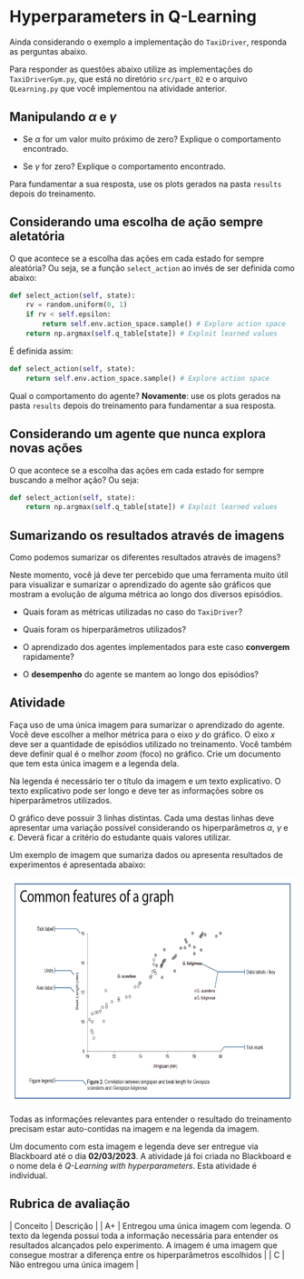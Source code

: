 # Hyperparameters in Q-Learning

Ainda considerando o exemplo a implementação do `TaxiDriver`, responda as perguntas abaixo.

Para responder as questões abaixo utilize as implementações do `TaxiDriverGym.py`, que está no diretório `src/part_02` e o arquivo `QLearning.py` que você implementou na atividade anterior.

## Manipulando $\alpha$ e $\gamma$

* Se $\alpha$ for um valor muito próximo de zero? Explique o comportamento encontrado.

* Se $\gamma$ for zero? Explique o comportamento encontrado. 

Para fundamentar a sua resposta, use os plots gerados na pasta `results` depois do treinamento. 

## Considerando uma escolha de ação sempre aletatória

O que acontece se a escolha das ações em cada estado for sempre aleatória? Ou seja, se a função `select_action` ao invés de ser definida como abaixo:

````python
def select_action(self, state):
    rv = random.uniform(0, 1)
    if rv < self.epsilon:
        return self.env.action_space.sample() # Explore action space
    return np.argmax(self.q_table[state]) # Exploit learned values
````

É definida assim:

````python
def select_action(self, state):
    return self.env.action_space.sample() # Explore action space
````

Qual o comportamento do agente? **Novamente**: use os plots gerados na pasta `results` depois do treinamento para fundamentar a sua resposta. 

## Considerando um agente que nunca explora novas ações

O que acontece se a escolha das ações em cada estado for sempre buscando a melhor ação? Ou seja:

````python
def select_action(self, state):
    return np.argmax(self.q_table[state]) # Exploit learned values
````  

## Sumarizando os resultados através de imagens

Como podemos sumarizar os diferentes resultados através de imagens?

Neste momento, você já deve ter percebido que uma ferramenta muito útil para visualizar e sumarizar o aprendizado do agente são gráficos que mostram a evolução de alguma métrica ao longo dos diversos episódios.

* Quais foram as métricas utilizadas no caso do `TaxiDriver`?

* Quais foram os hiperparâmetros utilizados? 

* O aprendizado dos agentes implementados para este caso **convergem** rapidamente? 

* O **desempenho** do agente se mantem ao longo dos episódios? 

## Atividade

Faça uso de uma única imagem para sumarizar o aprendizado do agente. Você deve escolher a melhor métrica para o eixo $y$ do gráfico. O eixo $x$ deve ser a quantidade de episódios utilizado no treinamento. Você também deve definir qual é o melhor *zoom* (foco) no gráfico. Crie um documento que tem esta única imagem e a legenda dela.

Na legenda é necessário ter o título da imagem e um texto explicativo. O texto explicativo pode ser longo e deve ter as informações sobre os hiperparâmetros utilizados. 

O gráfico deve possuir 3 linhas distintas. Cada uma destas linhas deve apresentar uma variação possível considerando os hiperparâmetros $\alpha$, $\gamma$ e $\epsilon$. Deverá ficar a critério do estudante quais valores utilizar. 

Um exemplo de imagem que sumariza dados ou apresenta resultados de experimentos é apresentada abaixo: 

<img src="figures/graph_anatomy.png" alt="Elementos de um gráfico" style="height: 400px;"/>

Todas as informações relevantes para entender o resultado do treinamento precisam estar auto-contidas na imagem e na legenda da imagem. 

Um documento com esta imagem e legenda deve ser entregue via Blackboard até o dia **02/03/2023**. A atividade já foi criada no Blackboard e o nome dela é *Q-Learning with hyperparameters*. Esta atividade é individual.

## Rubrica de avaliação

| Conceito | Descrição |
| A+       | Entregou uma única imagem com legenda. O texto da legenda possui toda a informação necessária para entender os resultados alcançados pelo experimento. A imagem é uma imagem que consegue mostrar a diferença entre os hiperparâmetros escolhidos |
| C        | Não entregou uma única imagem |

